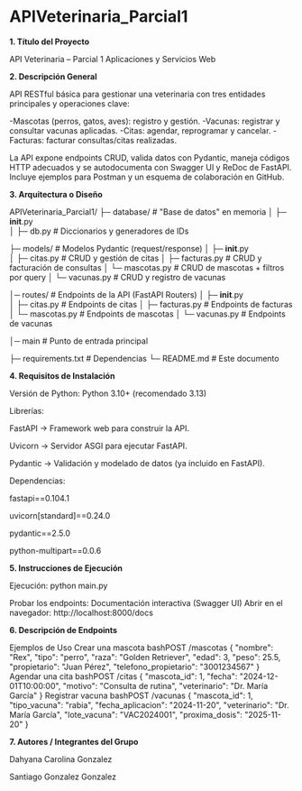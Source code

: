 # APIVeterinaria_Parcial1

**1. Título del Proyecto**

API Veterinaria – Parcial 1 Aplicaciones y Servicios Web

**2. Descripción General**

API RESTful básica para gestionar una veterinaria con tres entidades principales y operaciones clave:

-Mascotas (perros, gatos, aves): registro y gestión.
-Vacunas: registrar y consultar vacunas aplicadas.
-Citas: agendar, reprogramar y cancelar.
-Facturas: facturar consultas/citas realizadas.

La API expone endpoints CRUD, valida datos con Pydantic, maneja códigos HTTP adecuados y se autodocumenta con Swagger UI y ReDoc de FastAPI. Incluye ejemplos para Postman y un esquema de colaboración en GitHub.

**3. Arquitectura o Diseño**

APIVeterinaria_Parcial1/
├─ database/                  # "Base de datos" en memoria
│ ├─ __init__.py            
│ ├─ db.py                  # Diccionarios y generadores de IDs

├─ models/                  # Modelos Pydantic (request/response)
│ ├─ __init__.py               
│ ├─ citas.py               # CRUD y gestión de citas
│ ├─ facturas.py            # CRUD y facturación de consultas
│ └─ mascotas.py            # CRUD de mascotas + filtros por query
│ └─ vacunas.py             # CRUD y registro de vacunas

│─ routes/                  # Endpoints de la API (FastAPI Routers)
│ ├─ __init__.py             
│ ├─ citas.py               # Endpoints de citas
│ ├─ facturas.py            # Endpoints de facturas
│ └─ mascotas.py            # Endpoints de mascotas
│ └─ vacunas.py             # Endpoints de vacunas

│─ main                     # Punto de entrada principal

├─ requirements.txt         # Dependencias
└─ README.md                # Este documento

**4. Requisitos de Instalación**

Versión de Python:
Python 3.10+ (recomendado 3.13)

Librerías:

FastAPI → Framework web para construir la API.

Uvicorn → Servidor ASGI para ejecutar FastAPI.

Pydantic → Validación y modelado de datos (ya incluido en FastAPI).

Dependencias:

fastapi==0.104.1

uvicorn[standard]==0.24.0

pydantic==2.5.0

python-multipart==0.0.6

**5. Instrucciones de Ejecución**

Ejecución:
python main.py

Probar los endpoints:
Documentación interactiva (Swagger UI)
Abrir en el navegador: http://localhost:8000/docs

**6. Descripción de Endpoints**

Ejemplos de Uso
Crear una mascota
bashPOST /mascotas
{
    "nombre": "Rex",
    "tipo": "perro",
    "raza": "Golden Retriever",
    "edad": 3,
    "peso": 25.5,
    "propietario": "Juan Pérez",
    "telefono_propietario": "3001234567"
}
Agendar una cita
bashPOST /citas
{
    "mascota_id": 1,
    "fecha": "2024-12-01T10:00:00",
    "motivo": "Consulta de rutina",
    "veterinario": "Dr. María García"
}
Registrar vacuna
bashPOST /vacunas
{
    "mascota_id": 1,
    "tipo_vacuna": "rabia",
    "fecha_aplicacion": "2024-11-20",
    "veterinario": "Dr. María García",
    "lote_vacuna": "VAC2024001",
    "proxima_dosis": "2025-11-20"
}

**7. Autores / Integrantes del Grupo**

Dahyana Carolina Gonzalez

Santiago Gonzalez Gonzalez




